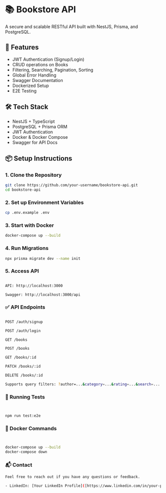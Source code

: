 # 📚 Bookstore API

A secure and scalable RESTful API built with NestJS, Prisma, and PostgreSQL.

## 🚀 Features

- JWT Authentication (Signup/Login)
- CRUD operations on Books
- Filtering, Searching, Pagination, Sorting
- Global Error Handling
- Swagger Documentation
- Dockerized Setup
- E2E Testing

## 🛠 Tech Stack

- NestJS + TypeScript
- PostgreSQL + Prisma ORM
- JWT Authentication
- Docker & Docker Compose
- Swagger for API Docs

## 📦 Setup Instructions

### 1. Clone the Repository

```bash
git clone https://github.com/your-username/bookstore-api.git
cd bookstore-api
```

### 2. Set up Environment Variables
```bash
cp .env.example .env
```
### 3. Start with Docker

```bash
docker-compose up --build
```

### 4. Run Migrations

```bash
npx prisma migrate dev --name init
```
### 5. Access API

```bash

API: http://localhost:3000

Swagger: http://localhost:3000/api
```

### ✅ API Endpoints
```bash

POST /auth/signup

POST /auth/login

GET /books

POST /books

GET /books/:id

PATCH /books/:id

DELETE /books/:id

Supports query filters: ?author=...&category=...&rating=...&search=...
```
### 🧪 Running Tests
```bash


npm run test:e2e
```
### 🐳 Docker Commands
```bash


docker-compose up --build
docker-compose down
```

### 📬 Contact

```bash
Feel free to reach out if you have any questions or feedback.

- LinkedIn: [Your LinkedIn Profile]([https://www.linkedin.com/in/your-profile](https://www.linkedin.com/in/gourab-pal-828078248/))

```
